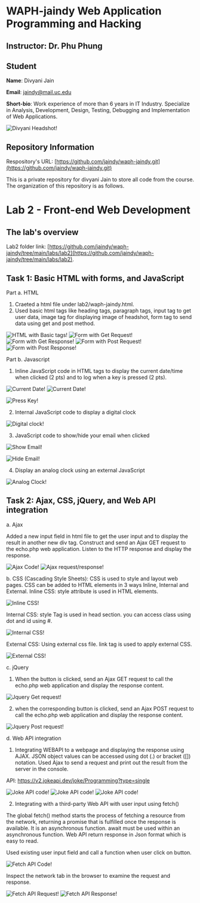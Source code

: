# WAPH-jaindy Web Application Programming and Hacking

## Instructor: Dr. Phu Phung

## Student

**Name**: Divyani Jain

**Email**: jaindy@mail.uc.edu

**Short-bio**: Work experience of more than 6 years in IT Industry. Specialize in Analysis, Development, Design, Testing, Debugging and Implementation of Web Applications. 

![Divyani Headshot!](/labs/lab2/Images/Divyani_Jain.jpg)

## Repository Information

Respository's URL: [https://github.com/jaindy/waph-jaindy.git](https://github.com/jaindy/waph-jaindy.git)

This is a private repository for divyani Jain to store all code from the course. The organization of this repository is as follows.

# Lab 2 - Front-end Web Development 

## The lab's overview

Lab2 folder link: [https://github.com/jaindy/waph-jaindy/tree/main/labs/lab2](https://github.com/jaindy/waph-jaindy/tree/main/labs/lab2).

## Task 1: Basic HTML with forms, and JavaScript

Part a. HTML

1. Craeted a html file under lab2/waph-jaindy.html.
2. Used basic html tags like heading tags, paragraph tags, input tag to get user data, image tag for displaying image of headshot, form tag to send data using get and post method.

![HTML with Basic tags!](/labs/lab2/Images/Task1_Part_a.png)
![Form with Get Request!](/labs/lab2/Images/GetReq.png)
![Form with Get Response!](/labs/lab2/Images/GetRes.png)
![Form with Post Request!](/labs/lab2/Images/PostReq.png)
![Form with Post Response!](/labs/lab2/Images/PostRes.png)


 
Part b. Javascript

1. Inline JavaScript code in HTML tags to display the current date/time when clicked (2 pts) and to log when a key is pressed (2 pts).

![Current Date!](/labs/lab2/Images/DateDisplay.png)
![Current Date!](/labs/lab2/Images/ShowDateFunction.png)

![Press Key!](/labs/lab2/Images/PressKey.png)

2. Internal JavaScript code to display a digital clock

![Digital clock!](/labs/lab2/Images/DigitalClock.png)

3. JavaScript code to show/hide your email when clicked

![Show Email!](/labs/lab2/Images/ShowEmail.png)

![Hide Email!](/labs/lab2/Images/HideEmail.png)

4. Display an analog clock using an external JavaScript

![Analog Clock!](/labs/lab2/Images/AnalogClock.png)

## Task 2: Ajax, CSS, jQuery, and Web API integration
a. Ajax

Added a new input field in html file to get the user input and to display the result in another new div tag. Construct and send an Ajax GET request to the echo.php web application. Listen to the HTTP response and display the response.

![Ajax Code!](/labs/lab2/Images/AjaxCodewithUI.png)
![Ajax request/response!](/labs/lab2/Images/Ajax_bowser.png)

b. CSS (Cascading Style Sheets):
CSS is used to style and layout web pages. CSS can be added to HTML elements in 3 ways Inline, Internal and External.
Inline CSS: style attribute is used in HTML elements.

![Inline CSS!](/labs/lab2/Images/InlineCSS.png)

Internal CSS: style Tag is used in head section. you can access class using dot and id using #.

![Internal CSS!](/labs/lab2/Images/InternalCSS.png)

External CSS: Using external css file. link tag is used to apply external CSS.

![External CSS!](/labs/lab2/Images/ExternalCSS.png)

c. jQuery 
1. When the button is clicked, send an Ajax GET request to call the echo.php web application and display the response content.
   
![Jquery Get request!](/labs/lab2/Images/JqueryGet.png)

2. when the corresponding button is clicked, send an Ajax POST request to call the echo.php web application and display the response content.
   
![Jquery Post request!](/labs/lab2/Images/JqueryPost.png)

d. Web API integration

1. Integrating WEBAPI to a webpage and displaying the response using AJAX. JSON object values can be accessed using dot (.) or bracket ([]) notation. Used Ajax to send a request and print out the result from the server in the console.
   
API: https://v2.jokeapi.dev/joke/Programming?type=single

![Joke API code!](/labs/lab2/Images/jokeApi.png)
![Joke API code!](/labs/lab2/Images/JokeAPIRequest.png)
![Joke API code!](/labs/lab2/Images/JokeAPIResponse.png)


2. Integrating with a third-party Web API with user input using fetch()
   
The global fetch() method starts the process of fetching a resource from the network, returning a promise that is fulfilled once the response is available. It is an asynchronous function. await must be used within an asynchronous function.
Web API return response in Json format which is easy to read.

Used existing user input field and call a function when user click on button.

![Fetch API Code!](/labs/lab2/Images/GuessAgeFetchAPI.png)

Inspect the network tab in the browser to examine the request and response.

![Fetch API Request!](/labs/lab2/Images/FetchRequest.png)
![Fetch API Response!](/labs/lab2/Images/FetchResponse.png)
